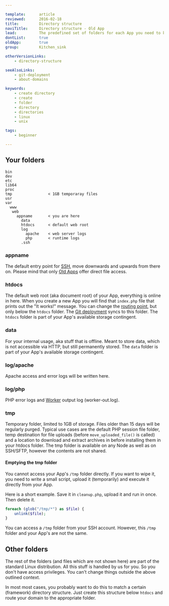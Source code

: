 ```yaml
---

template:      article
reviewed:      2016-02-18
title:         Directory structure
naviTitle:     Directory structure - Old App
lead:          The predefined set of folders for each App you need to know for the Old App.
dontList:      true
oldApp:        true
group:         Kitchen_sink

otherVersionLinks:
    - directory-structure

seeAlsoLinks:
    - git-deployment
    - about-domains

keywords:
    - create directory
    - create
    - folder
    - directory
    - directories
    - linux
    - unix

tags:
    - beginner

---
```


## Your folders

```nohighlight
bin
dev
etc
lib64
proc
tmp                < 1GB temporaray files
usr
var
  www
   web
     appname       < you are here
       data
       htdocs      < default web root
       log
         apache    < web server logs
         php       < runtime logs
       .ssh
```


### appname

The default entry point for [SSH](ssh-sftp-old-app), move downwards and upwards from there on. Please mind that only [Old Apps](new-apps) offer direct file access.

### htdocs

The default web root (aka document root) of your App, everything is online in here. When you create a new App you will find that `index.php` file that prints out the "It works!" message. You can change the [routing point](domains#toc-set-a-custom-root-path), but only below the `htdocs` folder. The [Git deployment](git) syncs to this folder. The `htdocs` folder is part of your App's available storage contingent.

### data

For your internal usage, aka stuff that is offline. Meant to store data, which is not accessible via HTTP, but still permanently stored. The `data` folder is part of your App's available storage contingent.

### log/apache

Apache access and error logs will be written here.

### log/php

PHP error logs and [Worker](workers) output log (worker-out.log).

### tmp

Temporary folder, limited to 1GB of storage. Files older than 15 days will be regularly purged. Typical use cases are the default PHP session file folder, temp destination for file uploads (before `move_uploaded_file()` is called) and a location to download and extract archives in before installing them in your htdocs folder. The tmp folder is available on any Node as well as on SSH/SFTP, however the contents are not shared.

#### Emptying the tmp folder

You cannot access your App's `/tmp` folder directly. If you want to wipe it, you need to write a small script, upload it (temporarily) and execute it directly from your App.

Here is a short example. Save it in `cleanup.php`, upload it and run in once. Then delete it.

```php
foreach (glob("/tmp/*") as $file) {
    unlink($file);
}
```

You can access a `/tmp` folder from your SSH account. However, this `/tmp` folder and your App's are not the same.


## Other folders

The rest of the folders (and files which are not shown here) are part of the standard Linux distribution. All this stuff is handled by us for you. So you don't have access privileges. You can't change things outside the above outlined context.

In most most cases, you probably want to do this to match a certain (framework) directory structure. Just create this structure below `htdocs` and route your domain to the appropriate folder.
